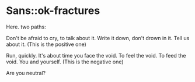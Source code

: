# Sans::ok-fractures
Here. two paths:

Don't be afraid to cry, to talk about it. Write it down, don't drown in it. Tell us about it.
(This is the positive one)

Run, quickly. It's about time you face the void. To feel the void. To feed the void. You and yourself.
(This is the negative one)

Are you neutral?
